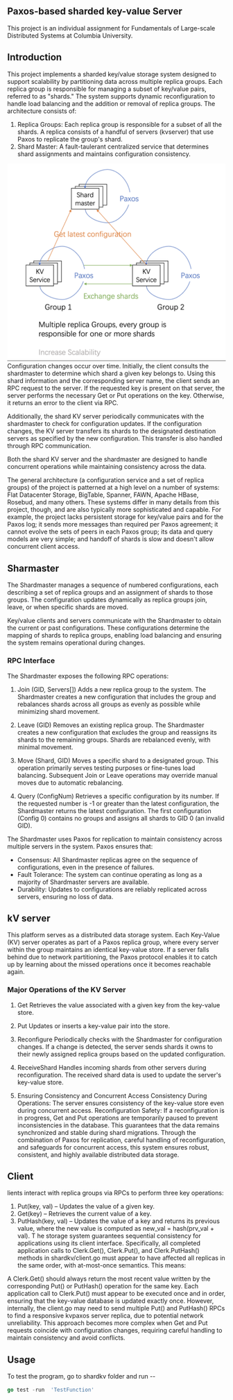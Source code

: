 ## Paxos-based sharded key-value Server
This project is an individual assignment for Fundamentals of Large-scale Distributed Systems at Columbia University.
## Introduction
This project implements a sharded key/value storage system designed to support scalability by partitioning data across multiple replica groups. Each replica group is responsible for managing a subset of key/value pairs, referred to as "shards." The system supports dynamic reconfiguration to handle load balancing and the addition or removal of replica groups. The architecture consists of:

1. Replica Groups: Each replica group is responsible for a subset of all the shards. A replica consists of a handful of servers (kvserver) that use Paxos to replicate the group's shard.
2. Shard Master: A fault-taulerant centralized service that determines shard assignments and maintains configuration consistency.

![Alt text for the image](./paxos-shard.png)
Configuration changes occur over time. Initially, the client consults the shardmaster to determine which shard a given key belongs to. Using this shard information and the corresponding server name, the client sends an RPC request to the server. If the requested key is present on that server, the server performs the necessary Get or Put operations on the key. Otherwise, it returns an error to the client via RPC.

Additionally, the shard KV server periodically communicates with the shardmaster to check for configuration updates. If the configuration changes, the KV server transfers its shards to the designated destination servers as specified by the new configuration. This transfer is also handled through RPC communication.

Both the shard KV server and the shardmaster are designed to handle concurrent operations while maintaining consistency across the data.

The general architecture (a configuration service and a set of replica groups) of the project is patterned at a high level on a number of systems: Flat Datacenter Storage, BigTable, Spanner, FAWN, Apache HBase, Rosebud, and many others. These systems differ in many details from this project, though, and are also typically more sophisticated and capable. For example, the project lacks persistent storage for key/value pairs and for the Paxos log; it sends more messages than required per Paxos agreement; it cannot evolve the sets of peers in each Paxos group; its data and query models are very simple; and handoff of shards is slow and doesn't allow concurrent client access.

## Sharmaster
The Shardmaster manages a sequence of numbered configurations, each describing a set of replica groups and an assignment of shards to those groups. The configuration updates dynamically as replica groups join, leave, or when specific shards are moved.

Key/value clients and servers communicate with the Shardmaster to obtain the current or past configurations. These configurations determine the mapping of shards to replica groups, enabling load balancing and ensuring the system remains operational during changes.

### RPC Interface
The Shardmaster exposes the following RPC operations:

1. Join (GID, Servers[])
Adds a new replica group to the system. The Shardmaster creates a new configuration that includes the group and rebalances shards across all groups as evenly as possible while minimizing shard movement.

2. Leave (GID)
Removes an existing replica group. The Shardmaster creates a new configuration that excludes the group and reassigns its shards to the remaining groups. Shards are rebalanced evenly, with minimal movement.

3. Move (Shard, GID)
Moves a specific shard to a designated group. This operation primarily serves testing purposes or fine-tunes load balancing. Subsequent Join or Leave operations may override manual moves due to automatic rebalancing.

4. Query (ConfigNum)
Retrieves a specific configuration by its number. If the requested number is -1 or greater than the latest configuration, the Shardmaster returns the latest configuration. The first configuration (Config 0) contains no groups and assigns all shards to GID 0 (an invalid GID).

The Shardmaster uses Paxos for replication to maintain consistency across multiple servers in the system. Paxos ensures that:

- Consensus: All Shardmaster replicas agree on the sequence of configurations, even in the presence of failures.
- Fault Tolerance: The system can continue operating as long as a majority of Shardmaster servers are available.
- Durability: Updates to configurations are reliably replicated across servers, ensuring no loss of data.

## kV server
This platform serves as a distributed data storage system. Each Key-Value (KV) server operates as part of a Paxos replica group, where every server within the group maintains an identical key-value store. If a server falls behind due to network partitioning, the Paxos protocol enables it to catch up by learning about the missed operations once it becomes reachable again.

### Major Operations of the KV Server
1. Get
Retrieves the value associated with a given key from the key-value store.

2. Put
Updates or inserts a key-value pair into the store.

3. Reconfigure
Periodically checks with the Shardmaster for configuration changes. If a change is detected, the server sends shards it owns to their newly assigned replica groups based on the updated configuration.

4. ReceiveShard
Handles incoming shards from other servers during reconfiguration. The received shard data is used to update the server's key-value store.

5. Ensuring Consistency and Concurrent Access
Consistency During Operations: The server ensures consistency of the key-value store even during concurrent access.
Reconfiguration Safety: If a reconfiguration is in progress, Get and Put operations are temporarily paused to prevent inconsistencies in the database. This guarantees that the data remains synchronized and stable during shard migrations.
Through the combination of Paxos for replication, careful handling of reconfiguration, and safeguards for concurrent access, this system ensures robust, consistent, and highly available distributed data storage.

## Client
lients interact with replica groups via RPCs to perform three key operations:

1. Put(key, val) – Updates the value of a given key.
2. Get(key) – Retrieves the current value of a key.
3. PutHash(key, val) – Updates the value of a key and returns its previous value, where the new value is computed as new_val = hash(prv_val + val).
T
he storage system guarantees sequential consistency for applications using its client interface. Specifically, all completed application calls to Clerk.Get(), Clerk.Put(), and Clerk.PutHash() methods in shardkv/client.go must appear to have affected all replicas in the same order, with at-most-once semantics. This means:

A Clerk.Get() should always return the most recent value written by the corresponding Put() or PutHash() operation for the same key.
Each application call to Clerk.Put() must appear to be executed once and in order, ensuring that the key-value database is updated exactly once. However, internally, the client.go may need to send multiple Put() and PutHash() RPCs to find a responsive kvpaxos server replica, due to potential network unreliability.
This approach becomes more complex when Get and Put requests coincide with configuration changes, requiring careful handling to maintain consistency and avoid conflicts.

## Usage
To test the program, go to shardkv folder and run --
```go
go test -run  'TestFunction'